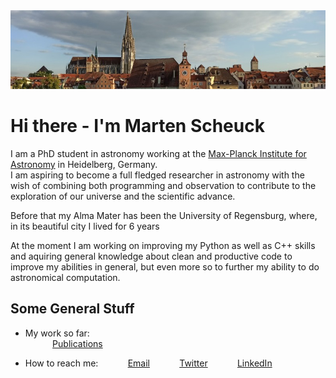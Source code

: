 <div style="text-align:center"><img src="RegensburgSkyline.jpg"></div>

# Hi there - I'm Marten Scheuck
I am a PhD student in astronomy working at the [Max-Planck Institute for Astronomy](https://www.mpia.de/de) in Heidelberg, Germany.<br> I am aspiring to become a full fledged researcher in astronomy with the wish of combining both programming and observation to contribute to the exploration of our universe and the scientific advance.

Before that my Alma Mater has been the University of Regensburg, where, in its beautiful city I lived for 6 years

At the moment I am working on improving my Python as well as C++ skills and aquiring general knowledge about clean and productive code to improve my abilities in general, but even more so to further my ability to do astronomical computation.

## Some General Stuff
* My work so far:<br>
&nbsp;&nbsp;&nbsp;&nbsp;&nbsp;&nbsp;&nbsp;&nbsp;&nbsp;&nbsp; [Publications](https://www.researchgate.net/profile/Marten-Scheuck-2)<br>

* How to reach me:
&nbsp;&nbsp;&nbsp;&nbsp;&nbsp;&nbsp;&nbsp;&nbsp;&nbsp;&nbsp; [Email](martenscheuck@gmail.com)
&nbsp;&nbsp;&nbsp;&nbsp;&nbsp;&nbsp;&nbsp;&nbsp;&nbsp;&nbsp; [Twitter](https://twitter.com/MartenScheuck)
&nbsp;&nbsp;&nbsp;&nbsp;&nbsp;&nbsp;&nbsp;&nbsp;&nbsp;&nbsp; [LinkedIn](https://www.linkedin.com/in/marten-scheuck/)
